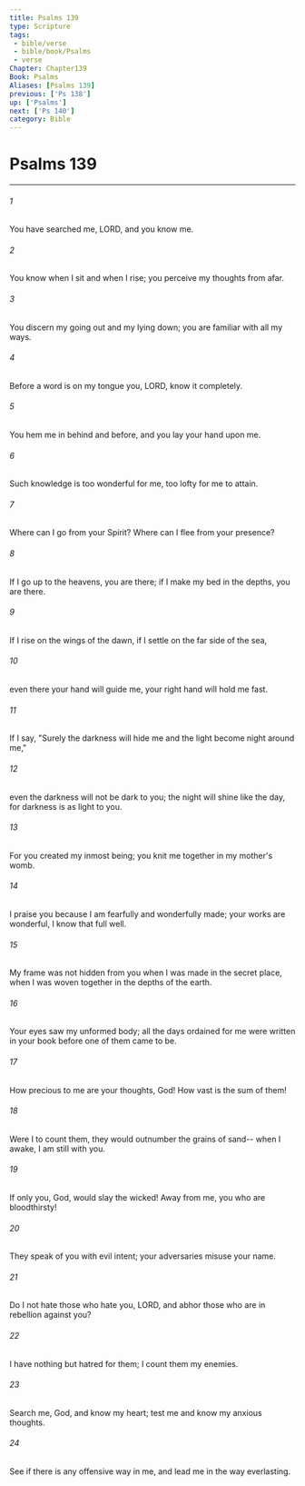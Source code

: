 ```yaml
---
title: Psalms 139
type: Scripture
tags:
 - bible/verse
 - bible/book/Psalms
 - verse
Chapter: Chapter139
Book: Psalms
Aliases: [Psalms 139]
previous: ['Ps 138']
up: ['Psalms']
next: ['Ps 140']
category: Bible
---
```

# Psalms 139

***


###### 1 
You have searched me, LORD, and you know me. 

###### 2 
You know when I sit and when I rise; you perceive my thoughts from afar. 

###### 3 
You discern my going out and my lying down; you are familiar with all my ways. 

###### 4 
Before a word is on my tongue you, LORD, know it completely. 

###### 5 
You hem me in behind and before, and you lay your hand upon me. 

###### 6 
Such knowledge is too wonderful for me, too lofty for me to attain. 

###### 7 
Where can I go from your Spirit? Where can I flee from your presence? 

###### 8 
If I go up to the heavens, you are there; if I make my bed in the depths, you are there. 

###### 9 
If I rise on the wings of the dawn, if I settle on the far side of the sea, 

###### 10 
even there your hand will guide me, your right hand will hold me fast. 

###### 11 
If I say, "Surely the darkness will hide me and the light become night around me," 

###### 12 
even the darkness will not be dark to you; the night will shine like the day, for darkness is as light to you. 

###### 13 
For you created my inmost being; you knit me together in my mother's womb. 

###### 14 
I praise you because I am fearfully and wonderfully made; your works are wonderful, I know that full well. 

###### 15 
My frame was not hidden from you when I was made in the secret place, when I was woven together in the depths of the earth. 

###### 16 
Your eyes saw my unformed body; all the days ordained for me were written in your book before one of them came to be. 

###### 17 
How precious to me are your thoughts, God! How vast is the sum of them! 

###### 18 
Were I to count them, they would outnumber the grains of sand-- when I awake, I am still with you. 

###### 19 
If only you, God, would slay the wicked! Away from me, you who are bloodthirsty! 

###### 20 
They speak of you with evil intent; your adversaries misuse your name. 

###### 21 
Do I not hate those who hate you, LORD, and abhor those who are in rebellion against you? 

###### 22 
I have nothing but hatred for them; I count them my enemies. 

###### 23 
Search me, God, and know my heart; test me and know my anxious thoughts. 

###### 24 
See if there is any offensive way in me, and lead me in the way everlasting. 
